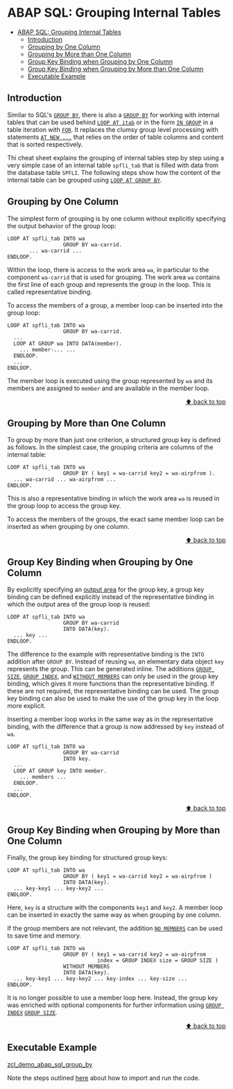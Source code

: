 <a name="top"></a>

# ABAP SQL: Grouping Internal Tables

- [ABAP SQL: Grouping Internal Tables](#abap-sql-grouping-internal-tables)
  - [Introduction](#introduction)
  - [Grouping by One Column](#grouping-by-one-column)
  - [Grouping by More than One Column](#grouping-by-more-than-one-column)
  - [Group Key Binding when Grouping by One Column](#group-key-binding-when-grouping-by-one-column)
  - [Group Key Binding when Grouping by More than One Column](#group-key-binding-when-grouping-by-more-than-one-column)
  - [Executable Example](#executable-example)


## Introduction

Similar to SQL's [`GROUP BY`](https://help.sap.com/doc/abapdocu_cp_index_htm/CLOUD/en-US/index.htm?file=abapgroupby_clause.htm),
there is also a [`GROUP BY`](https://help.sap.com/doc/abapdocu_cp_index_htm/CLOUD/en-US/index.htm?file=abaploop_at_itab_group_by.htm)
for working with internal tables that can be used behind [`LOOP AT itab`](https://help.sap.com/doc/abapdocu_cp_index_htm/CLOUD/en-US/index.htm?file=abaploop_at_itab_variants.htm)
or in the form [`IN GROUP`](https://help.sap.com/doc/abapdocu_cp_index_htm/CLOUD/en-US/index.htm?file=abenfor_in_group.htm)
in a table iteration with
[`FOR`](https://help.sap.com/doc/abapdocu_cp_index_htm/CLOUD/en-US/index.htm?file=abenfor_itab.htm).
It replaces the clumsy group level processing with statements [`AT NEW ...`](https://help.sap.com/doc/abapdocu_cp_index_htm/CLOUD/en-US/index.htm?file=abapat_itab.htm)
that relies on the order of table columns and content that is sorted
respectively.

Thi cheat sheet explains the grouping of internal tables step by step
using a very simple case of an internal table `spfli_tab` that
is filled with data from the database table `SPFLI`. The
following steps show how the content of the internal table can be
grouped using [`LOOP AT GROUP BY`](https://help.sap.com/doc/abapdocu_cp_index_htm/CLOUD/en-US/index.htm?file=abaploop_at_itab_group_by.htm).

## Grouping by One Column

The simplest form of grouping is by one column without explicitly
specifying the output behavior of the group loop:

``` abap
LOOP AT spfli_tab INTO wa
                  GROUP BY wa-carrid.
       ... wa-carrid ...
ENDLOOP.
```

Within the loop, there is access to the work area `wa`, in
particular to the component `wa-carrid` that is used for
grouping. The work area `wa` contains the first line of each
group and represents the group in the loop. This is called
representative binding.

To access the members of a group, a member loop can be inserted into the
group loop:
``` abap
LOOP AT spfli_tab INTO wa 
                  GROUP BY wa-carrid.
  ...
  LOOP AT GROUP wa INTO DATA(member).
    ... member-... ...
  ENDLOOP.
  ...
ENDLOOP.
```

The member loop is executed using the group represented by `wa`
and its members are assigned to `member` and are available in
the member loop.

<p align="right"><a href="#top">⬆️ back to top</a></p>

## Grouping by More than One Column

To group by more than just one criterion, a structured group key is
defined as follows. In the simplest case, the grouping criteria are
columns of the internal table:

``` abap
LOOP AT spfli_tab INTO wa 
                  GROUP BY ( key1 = wa-carrid key2 = wa-airpfrom ).
  ... wa-carrid ... wa-airpfrom ...
ENDLOOP.
```

This is also a representative binding in which the work area
`wa` is reused in the group loop to access the group key.

To access the members of the groups, the exact same member loop can be
inserted as when grouping by one column.

<p align="right"><a href="#top">⬆️ back to top</a></p>

## Group Key Binding when Grouping by One Column

By explicitly specifying an [output
area](https://help.sap.com/doc/abapdocu_cp_index_htm/CLOUD/en-US/index.htm?file=abaploop_at_itab_group_by_binding.htm)
for the group key, a group key binding can be defined explicitly instead
of the representative binding in which the output area of the group loop
is reused:

``` abap
LOOP AT spfli_tab INTO wa 
                  GROUP BY wa-carrid 
                  INTO DATA(key).
  ... key ...
ENDLOOP.
```

The difference to the example with representative binding is the
`INTO` addition after `GROUP BY`. Instead of reusing
`wa`, an elementary data object `key` represents the
group. This can be generated inline. The additions [`GROUP
SIZE`](https://help.sap.com/doc/abapdocu_cp_index_htm/CLOUD/en-US/index.htm?file=abaploop_at_itab_group_by_key.htm),
[`GROUP
INDEX`](https://help.sap.com/doc/abapdocu_cp_index_htm/CLOUD/en-US/index.htm?file=abaploop_at_itab_group_by_key.htm),
and [`WITHOUT
MEMBERS`](https://help.sap.com/doc/abapdocu_cp_index_htm/CLOUD/en-US/index.htm?file=abaploop_at_itab_group_by.htm)
can only be used in the group key binding, which gives it more functions
than the representative binding. If these are not required, the
representative binding can be used. The group key binding can also be
used to make the use of the group key in the loop more explicit.

Inserting a member loop works in the same way as in the representative
binding, with the difference that a group is now addressed by
`key` instead of `wa`.

``` abap
LOOP AT spfli_tab INTO wa 
                  GROUP BY wa-carrid 
                  INTO key.
  ...
  LOOP AT GROUP key INTO member.
    ... members ...
  ENDLOOP.
  ...
ENDLOOP.
```

<p align="right"><a href="#top">⬆️ back to top</a></p>

## Group Key Binding when Grouping by More than One Column
Finally, the group key binding for structured group keys:

``` abap
LOOP AT spfli_tab INTO wa
                  GROUP BY ( key1 = wa-carrid key2 = wa-airpfrom )
                  INTO DATA(key).
  ... key-key1 ... key-key2 ...
ENDLOOP.
```

Here, `key` is a structure with the components `key1`
and `key2`. A member loop can be inserted in exactly the same
way as when grouping by one column.

If the group members are not relevant, the addition [`NO
MEMBERS`](https://help.sap.com/doc/abapdocu_cp_index_htm/CLOUD/en-US/index.htm?file=abaploop_at_itab_group_by.htm)
can be used to save time and memory.

``` abap
LOOP AT spfli_tab INTO wa
                  GROUP BY ( key1 = wa-carrid key2 = wa-airpfrom
                             index = GROUP INDEX size = GROUP SIZE )
                  WITHOUT MEMBERS
                  INTO DATA(key).
  ... key-key1 ... key-key2 ... key-index ... key-size ...
ENDLOOP.
```

It is no longer possible to use a member loop here. Instead, the group
key was enriched with optional components for further information using
[`GROUP
INDEX`](https://help.sap.com/doc/abapdocu_cp_index_htm/CLOUD/en-US/index.htm?file=abaploop_at_itab_group_by_key.htm)
[`GROUP
SIZE`](https://help.sap.com/doc/abapdocu_cp_index_htm/CLOUD/en-US/index.htm?file=abaploop_at_itab_group_by_key.htm).

<p align="right"><a href="#top">⬆️ back to top</a></p>

## Executable Example

[zcl_demo_abap_sql_group_by](./src/zcl_demo_abap_sql_group_by.clas.abap)

Note the steps outlined [here](README.md#-getting-started-with-the-examples) about how to import and run the code.